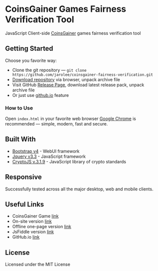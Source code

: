 # CoinsGainer Games Fairness Verification Tool

JavaScript Client-side [CoinsGainer](https://coinsgainer.com) games fairness verification tool

## Getting Started

Choose you favorite way:
* Clone the git repository — `git clone https://github.com/jarolee/coinsgainer-fairness-verification.git`
* [Download repository](https://github.com/jarolee/coinsgainer-fairness-verification/archive/master.zip) via browser, unpack archive file
* Visit GitHub [Release Page](https://github.com/jarolee/coinsgainer-fairness-verification/releases), download latest release pack, unpack archive file
* Or just use [github.io](https://jarolee.github.io/coinsgainer-fairness-verification/) feature

### How to Use

Open `index.html` in your favorite web browser
[Google Chrome](https://www.google.com/chrome/) is recommended — simple, modern, fast and secure.

## Built With

* [Bootstrap v4](https://getbootstrap.com/) - WebUI framework
* [Jquery v3.3](https://jquery.com/) - JavaScript framework
* [CryptoJS v.3.1.9](https://github.com/brix/crypto-js) - JavaScript library of crypto standards

## Responsive

Successfully tested across all the major desktop, web and mobile clients.

## Useful Links

* CoinsGainer Game [link](https://coinsgainer.com)
* On-site version [link](https://fair.coinsgainer.com)
* Offline one-page version [link](https://fair.coinsgainer.com/download)
* JsFiddle version [link](https://jsfiddle.net/jarolee/34uwpn67/embedded/result/)
* GitHub.io [link](https://jarolee.github.io/coinsgainer-fairness-verification/)

## License

Licensed under the MIT License

